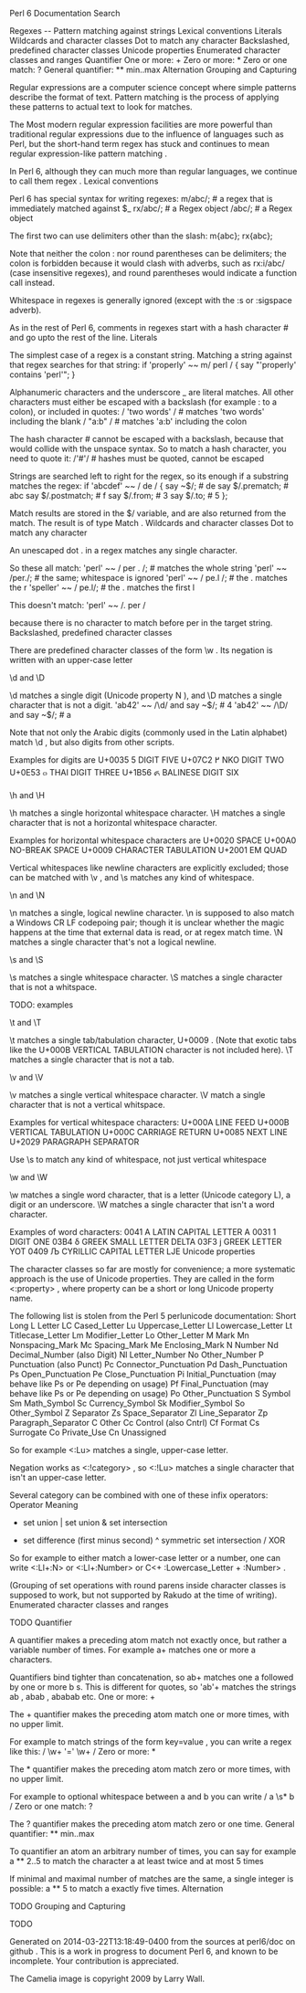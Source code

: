  Perl 6 Documentation
Search 

Regexes -- Pattern matching against strings
Lexical conventions
Literals
Wildcards and character classes
Dot to match any character
Backslashed, predefined character classes
Unicode properties
Enumerated character classes and ranges
Quantifier
One or more: +
Zero or more: *
Zero or one match: ?
General quantifier: ** min..max
Alternation
Grouping and Capturing

Regular expressions are a computer science concept where simple patterns describe the format of text. Pattern matching is the process of applying these patterns to actual text to look for matches.

The Most modern regular expression facilities are more powerful than traditional regular expressions due to the influence of languages such as Perl, but the short-hand term regex has stuck and continues to mean regular expression-like pattern matching .

In Perl 6, although they can much more than regular languages, we continue to call them regex . Lexical conventions

Perl 6 has special syntax for writing regexes:
m/abc/;         # a regex that is immediately matched against $_
rx/abc/;        # a Regex object
/abc/;          # a Regex object

The first two can use delimiters other than the slash:
m{abc};
rx{abc};

Note that neither the colon : nor round parentheses can be delimiters; the colon is forbidden because it would clash with adverbs, such as rx:i/abc/ (case insensitive regexes), and round parentheses would indicate a function call instead.

Whitespace in regexes is generally ignored (except with the :s or :sigspace adverb).

As in the rest of Perl 6, comments in regexes start with a hash character # and go upto the rest of the line. Literals

The simplest case of a regex is a constant string. Matching a string against that regex searches for that string:
if 'properly' ~~ m/ perl / {
    say "'properly' contains 'perl'";
}

Alphanumeric characters and the underscore _ are literal matches. All other characters must either be escaped with a backslash (for example \: to a colon), or included in quotes:
/ 'two words' /     # matches 'two words' including the blank
/ "a:b"       /     # matches 'a:b' including the colon

The hash character # cannot be escaped with a backslash, because that would collide with the unspace syntax. So to match a hash character, you need to quote it:
/'#'/               # hashes must be quoted, cannot be escaped

Strings are searched left to right for the regex, so its enough if a substring matches the regex:
if 'abcdef' ~~ / de / {
    say ~$/;            # de
    say $/.prematch;    # abc
    say $/.postmatch;   # f
    say $/.from;        # 3
    say $/.to;          # 5
};

Match results are stored in the $/ variable, and are also returned from the match. The result is of type Match . Wildcards and character classes Dot to match any character

An unescaped dot . in a regex matches any single character.

So these all match:
'perl' ~~ / per . /;    # matches the whole string
'perl' ~~ /per./;       # the same; whitespace is ignored
'perl' ~~ / pe.l /;     # the . matches the r
'speller' ~~ / pe.l/;   # the . matches the first l

This doesn't match:
'perl' ~~ /. per /

because there is no character to match before per in the target string. Backslashed, predefined character classes

There are predefined character classes of the form \w . Its negation is written with an upper-case letter


\d and \D


\d matches a single digit (Unicode property N ), and \D matches a single character that is not a digit.
'ab42' ~~ /\d/ and say ~$/;     # 4
'ab42' ~~ /\D/ and say ~$/;     # a

Note that not only the Arabic digits (commonly used in the Latin alphabet) match \d , but also digits from other scripts.

Examples for digits are
U+0035 5 DIGIT FIVE
U+07C2 ߂ NKO DIGIT TWO
U+0E53 ๓ THAI DIGIT THREE
U+1B56 ᭖ BALINESE DIGIT SIX


\h and \H


\h matches a single horizontal whitespace character. \H matches a single character that is not a horizontal whitespace character.

Examples for horizontal whitespace characters are
U+0020 SPACE
U+00A0 NO-BREAK SPACE
U+0009 CHARACTER TABULATION
U+2001 EM QUAD

Vertical whitespaces like newline characters are explicitly excluded; those can be matched with \v , and \s matches any kind of whitespace.


\n and \N


\n matches a single, logical newline character. \n is supposed to also match a Windows CR LF codepoing pair; though it is unclear whether the magic happens at the time that external data is read, or at regex match time. \N matches a single character that's not a logical newline.


\s and \S


\s matches a single whitespace character. \S matches a single character that is not a whitspace.

TODO: examples


\t and \T


\t matches a single tab/tabulation character, U+0009 . (Note that exotic tabs like the U+000B VERTICAL TABULATION character is not included here). \T matches a single character that is not a tab.


\v and \V


\v matches a single vertical whitespace character. \V match a single character that is not a vertical whitspace.

Examples for vertical whitespace characters:
U+000A LINE FEED
U+000B VERTICAL TABULATION
U+000C CARRIAGE RETURN
U+0085 NEXT LINE
U+2029 PARAGRAPH SEPARATOR

Use \s to match any kind of whitespace, not just vertical whitespace


\w and \W


\w matches a single word character, that is a letter (Unicode category L), a digit or an underscore. \W matches a single character that isn't a word character.

Examples of word characters:
0041 A LATIN CAPITAL LETTER A
0031 1 DIGIT ONE
03B4 δ GREEK SMALL LETTER DELTA
03F3 ϳ GREEK LETTER YOT
0409 Љ CYRILLIC CAPITAL LETTER LJE Unicode properties

The character classes so far are mostly for convenience; a more systematic approach is the use of Unicode properties. They are called in the form <:property> , where property can be a short or long Unicode property name.

The following list is stolen from the Perl 5 perlunicode documentation: Short Long
 L Letter
 LC Cased_Letter
 Lu Uppercase_Letter
 Ll Lowercase_Letter
 Lt Titlecase_Letter
 Lm Modifier_Letter
 Lo Other_Letter
 M Mark
 Mn Nonspacing_Mark
 Mc Spacing_Mark
 Me Enclosing_Mark
 N Number
 Nd Decimal_Number (also Digit)
 Nl Letter_Number
 No Other_Number
 P Punctuation (also Punct)
 Pc Connector_Punctuation
 Pd Dash_Punctuation
 Ps Open_Punctuation
 Pe Close_Punctuation
 Pi Initial_Punctuation
 (may behave like Ps or Pe depending on usage)
 Pf Final_Punctuation
 (may behave like Ps or Pe depending on usage)
 Po Other_Punctuation
 S Symbol
 Sm Math_Symbol
 Sc Currency_Symbol
 Sk Modifier_Symbol
 So Other_Symbol
 Z Separator
 Zs Space_Separator
 Zl Line_Separator
 Zp Paragraph_Separator
 C Other
 Cc Control (also Cntrl)
 Cf Format
 Cs Surrogate
 Co Private_Use
 Cn Unassigned


So for example <:Lu> matches a single, upper-case letter.

Negation works as <:!category> , so <:!Lu> matches a single character that isn't an upper-case letter.

Several category can be combined with one of these infix operators: Operator Meaning
 + set union
 | set union
 & set intersection
 - set difference (first minus second)
 ^ symmetric set intersection / XOR


So for example to either match a lower-case letter or a number, one can write <:Ll+:N> or <:Ll+:Number> or C<+ :Lowercase_Letter + :Number> .

(Grouping of set operations with round parens inside character classes is supposed to work, but not supported by Rakudo at the time of writing). Enumerated character classes and ranges

TODO Quantifier

A quantifier makes a preceding atom match not exactly once, but rather a variable number of times. For example a+ matches one or more a characters.

Quantifiers bind tighter than concatenation, so ab+ matches one a followed by one or more b s. This is different for quotes, so 'ab'+ matches the strings ab , abab , ababab etc. One or more: +

The + quantifier makes the preceding atom match one or more times, with no upper limit.

For example to match strings of the form key=value , you can write a regex like this:
/ \w+ '=' \w+ / Zero or more: *

The * quantifier makes the preceding atom match zero or more times, with no upper limit.

For example to optional whitespace between a and b you can write
/ a \s* b / Zero or one match: ?

The ? quantifier makes the preceding atom match zero or one time. General quantifier: ** min..max

To quantifier an atom an arbitrary number of times, you can say for example a ** 2..5 to match the character a at least twice and at most 5 times

If minimal and maximal number of matches are the same, a single integer is possible: a ** 5 to match a exactly five times. Alternation

TODO Grouping and Capturing

TODO


Generated on 2014-03-22T13:18:49-0400 from the sources at perl6/doc on github . This is a work in progress to document Perl 6, and known to be incomplete. Your contribution is appreciated.

The Camelia image is copyright 2009 by Larry Wall.
